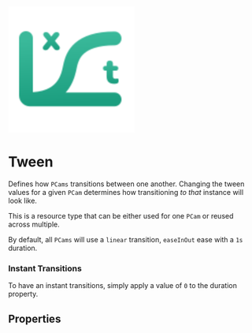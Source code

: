 <img src="./assets/icons/feature-tween.svg" height="256" width="256"/>

# Tween

Defines how `PCams` transitions between one another. Changing the tween values for a given `PCam` determines how transitioning _to that_ instance will look like.

This is a resource type that can be either used for one `PCam` or reused across multiple.

By default, all `PCams` will use a `linear` transition, `easeInOut` ease with a `1s` duration.

### Instant Transitions
To have an instant transitions, simply apply a value of `0` to the duration property.

## Properties

<Property propertyName="Tween Resource" propertyType="PhantomCameraTween" propertyDefault="null">
<template v-slot:propertyDescription>

The resource that defines how this `PCam` should be transitioned to.

Can be shared across multiple `PCams`

</template>
<template v-slot:setMethod>

`void` set_tween_resource(`PhantomCameraTween` tween_resource)

</template>
<template v-slot:setExample>

::: details Example
```gdscript
pcam.set_tween_resource(tween_resource)
```
:::

</template>
<template v-slot:getMethod>

`PhantomCameraTween` get_tween_resource()

</template>
<template v-slot:getExample>

::: details Example
```gdscript
pcam.get_tween_resource()
```
:::

</template>
</Property>

<Property propertyName="Tween Duration" propertyType="float" propertyDefault="1">
<template v-slot:propertyDescription>

Defines how long the transition to this `PCam` should last in **seconds**.

</template>
<template v-slot:setMethod>

`void` set_tween_duration(`float` duration)

</template>
<template v-slot:setExample>

::: details Example
```gdscript
pcam.set_tween_duration(4.2)
```
:::

</template>
<template v-slot:getMethod>

`PhantomCameraTween` get_tween_duration()

</template>
<template v-slot:getExample>

::: details Example
```gdscript
pcam.get_tween_duration()
```
:::

</template>
</Property>

<Property propertyName="Tween Transition" propertyType="int" propertyDefault="0">
<template v-slot:propertyDescription>

Defines the `Transition` type for the tweening to this `PCam` using the `Constants.TweenTransitions` enum.

| Transition Name | Value |
|-----------------|-------|
| LINEAR          | 0     |
| SINE            | 1     |
| QUINT           | 2     |
| QUART           | 3     |
| QUAD            | 4     |
| EXPO            | 5     |
| ELASTIC         | 6     |
| CUBIC           | 7     |
| CIRC            | 8     |
| BOUNCE          | 9     |
| BACK            | 10    |


</template>
<template v-slot:setMethod>

`void` set_tween_transition(`int` transition_type)

</template>
<template v-slot:setExample>

::: details Example
```gdscript
pcam.set_tween_transition(2)

# Instead of applying an int directly,
# it's also possible to supply an enum value like so:
pcam.set_tween_transition(pcam.Constants.TweenTransitions.QUINT)

```
:::

</template>
<template v-slot:getMethod>

`int` get_tween_transition()

</template>
<template v-slot:getExample>

::: details Example
```gdscript
pcam.get_tween_transition()
```
:::

</template>
</Property>

<Property propertyName="Tween Ease" propertyType="int" propertyDefault="2">
<template v-slot:propertyDescription>

Defines the `Ease` type for the tweening to this `PCam` using the `Constants.TweenEases` enum.

| Ease Type   | Value |
|-------------|-------|
| EASE_IN     | 0     |
| EASE_OUT    | 1     |
| EASE_IN_OUT | 2     |
| EASE_OUT_IN | 3     |

</template>
<template v-slot:setMethod>

`void` set_tween_ease(`int` ease_type)

</template>
<template v-slot:setExample>

::: details Example
```gdscript
pcam.set_tween_ease(0)

# Instead of applying an int directly,
# it's also possible to supply an enum value like so
pcam.set_tween_ease(pcam.Constants.TweenEases.EASE_IN)

```
:::

</template>
<template v-slot:getMethod>

`int` get_tween_ease()

</template>
<template v-slot:getExample>

::: details Example
```gdscript
pcam.get_tween_ease()
```
:::

</template>
</Property>